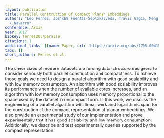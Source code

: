 ```yaml
---
layout: publication
title: Parallel Construction Of Compact Planar Embeddings
authors: "Leo Ferres, Jos\xE9 Fuentes-Sep\xFAlveda, Travis Gagie, Meng He, Gonzalo\
  \ Navarro"
conference: Arxiv
year: 2017
bibkey: ferres2017parallel
citations: 1
additional_links: [{name: Paper, url: 'https://arxiv.org/abs/1705.00415'}]
tags: []
short_authors: Ferres et al.
---
```

The sheer sizes of modern datasets are forcing data-structure designers to
consider seriously both parallel construction and compactness. To achieve those
goals we need to design a parallel algorithm with good scalability and with low
memory consumption. An algorithm with good scalability improves its performance
when the number of available cores increases, and an algorithm with low memory
consumption uses memory proportional to the space used by the dataset in
uncompact form. In this work, we discuss the engineering of a parallel
algorithm with linear work and logarithmic span for the construction of the
compact representation of planar embeddings. We also provide an experimental
study of our implementation and prove experimentally that it has good
scalability and low memory consumption. Additionally, we describe and test
experimentally queries supported by the compact representation.